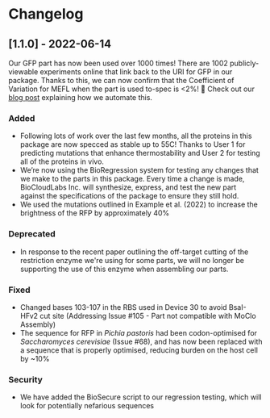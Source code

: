 # Changelog

## [1.1.0] - 2022-06-14
Our GFP part has now been used over 1000 times! There are 1002 publicly-viewable experiments online that link back to the URI for GFP in our package. Thanks to this, we can now confirm that the Coefficient of Variation for MEFL when the part is used to-spec is <2%! 🎉 Check out our [blog post]() explaining how we automate this.

### Added

- Following lots of work over the last few months, all the proteins in this package are now specced as stable up to 55C! Thanks to User 1 for predicting mutations that enhance thermostability and User 2 for testing all of the proteins in vivo.
- We’re now using the BioRegression system for testing any changes that we make to the parts in this package. Every time a change is made, BioCloudLabs Inc. will synthesize, express, and test the new part against the specifications of the package to ensure they still hold.
- We used the mutations outlined in Example et al. (2022) to increase the brightness of the RFP by approximately 40%

### Deprecated
- In response to the recent paper outlining the off-target cutting of the restriction enzyme we're using for some parts, we will no longer be supporting the use of this enzyme when assembling our parts.

### Fixed

- Changed bases 103-107 in the RBS used in Device 30 to avoid BsaI-HFv2 cut site (Addressing Issue #105 - Part not compatible with MoClo Assembly)
- The sequence for RFP in *Pichia pastoris* had been codon-optimised for *Saccharomyces cerevisiae* (Issue #68), and has now been replaced with a sequence that is properly optimised, reducing burden on the host cell by ~10%

### Security
- We have added the BioSecure script to our regression testing, which will look for potentially nefarious sequences
